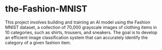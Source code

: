 # the-Fashion-MNIST
This project involves building and training an AI model using the Fashion MNIST dataset, a collection of 70,000 grayscale images of clothing items in 10 categories, such as shirts, trousers, and sneakers. The goal is to develop an efficient image classification system that can accurately identify the category of a given fashion item.
